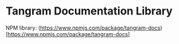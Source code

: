 # Tangram Documentation Library

NPM library: (https://www.npmjs.com/package/tangram-docs)[https://www.npmjs.com/package/tangram-docs]
